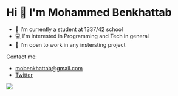 Hi 👋 I'm Mohammed Benkhattab
====================================

- 👀 I’m currently a student at 1337/42 school
- 💻️ I'm interested in Programming and Tech in general
- 🌱 I’m open to work in any instersting project

Contact me:
- [mobenkhattab@gmail.com](mailto:mobenkhattab@gmail.com)
- [Twitter](https://twitter.com/BenkhattabMo)

<img src="https://github-readme-stats.vercel.app/api?username=Mohamaedbenk&&show_icons=true&title_color=ffffff&icon_color=bb2acf&text_color=daf7dc&bg_color=151515">
